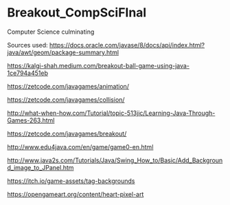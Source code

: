 # Breakout_CompSciFInal
Computer Science culminating

Sources used:
https://docs.oracle.com/javase/8/docs/api/index.html?java/awt/geom/package-summary.html

https://kalgi-shah.medium.com/breakout-ball-game-using-java-1ce794a451eb

https://zetcode.com/javagames/animation/

https://zetcode.com/javagames/collision/

http://what-when-how.com/Tutorial/topic-513jic/Learning-Java-Through-Games-263.html

https://zetcode.com/javagames/breakout/

http://www.edu4java.com/en/game/game0-en.html

http://www.java2s.com/Tutorials/Java/Swing_How_to/Basic/Add_Background_image_to_JPanel.htm

https://itch.io/game-assets/tag-backgrounds

https://opengameart.org/content/heart-pixel-art

